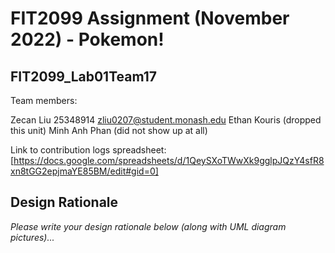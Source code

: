 # FIT2099 Assignment (November 2022) - Pokemon!

## FIT2099_Lab01Team17
Team members:

Zecan Liu 25348914 zliu0207@student.monash.edu
Ethan Kouris (dropped this unit)
Minh Anh Phan (did not show up at all)

Link to contribution logs spreadsheet: [https://docs.google.com/spreadsheets/d/1QeySXoTWwXk9gglpJQzY4sfR8xn8tGG2epjmaYE85BM/edit#gid=0]

## Design Rationale

_Please write your design rationale below (along with UML diagram pictures)..._
